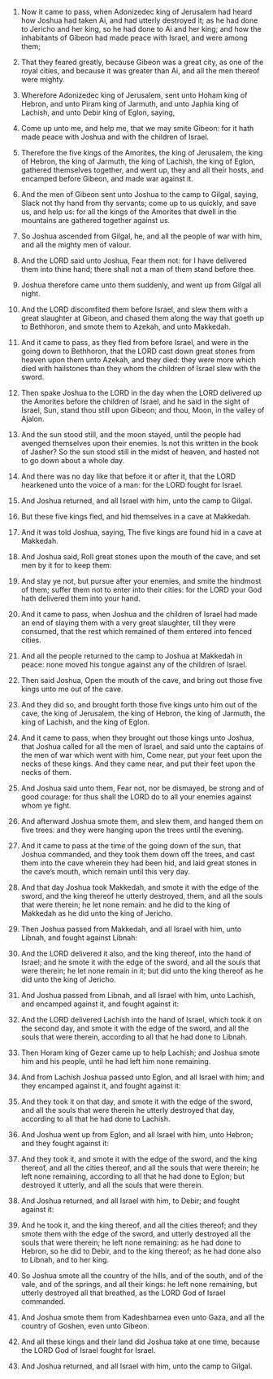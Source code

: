 1. Now it came to pass, when Adonizedec king of Jerusalem had heard
how Joshua had taken Ai, and had utterly destroyed it; as he had done
to Jericho and her king, so he had done to Ai and her king; and how
the inhabitants of Gibeon had made peace with Israel, and were among
them;

2. That they feared greatly, because Gibeon was a great city,
as one of the royal cities, and because it was greater than Ai, and
all the men thereof were mighty.

3. Wherefore Adonizedec king of Jerusalem, sent unto Hoham king of
Hebron, and unto Piram king of Jarmuth, and unto Japhia king of
Lachish, and unto Debir king of Eglon, saying,

4. Come up unto me,
and help me, that we may smite Gibeon: for it hath made peace with
Joshua and with the children of Israel.

5. Therefore the five kings of the Amorites, the king of Jerusalem,
the king of Hebron, the king of Jarmuth, the king of Lachish, the king
of Eglon, gathered themselves together, and went up, they and all
their hosts, and encamped before Gibeon, and made war against it.

6. And the men of Gibeon sent unto Joshua to the camp to Gilgal,
saying, Slack not thy hand from thy servants; come up to us quickly,
and save us, and help us: for all the kings of the Amorites that dwell
in the mountains are gathered together against us.

7. So Joshua ascended from Gilgal, he, and all the people of war
with him, and all the mighty men of valour.

8. And the LORD said unto Joshua, Fear them not: for I have
delivered them into thine hand; there shall not a man of them stand
before thee.

9. Joshua therefore came unto them suddenly, and went up from Gilgal
all night.

10. And the LORD discomfited them before Israel, and slew them with
a great slaughter at Gibeon, and chased them along the way that goeth
up to Bethhoron, and smote them to Azekah, and unto Makkedah.

11. And it came to pass, as they fled from before Israel, and were
in the going down to Bethhoron, that the LORD cast down great stones
from heaven upon them unto Azekah, and they died: they were more which
died with hailstones than they whom the children of Israel slew with
the sword.

12. Then spake Joshua to the LORD in the day when the LORD delivered
up the Amorites before the children of Israel, and he said in the
sight of Israel, Sun, stand thou still upon Gibeon; and thou, Moon, in
the valley of Ajalon.

13. And the sun stood still, and the moon stayed, until the people
had avenged themselves upon their enemies. Is not this written in the
book of Jasher? So the sun stood still in the midst of heaven, and
hasted not to go down about a whole day.

14. And there was no day like that before it or after it, that the
LORD hearkened unto the voice of a man: for the LORD fought for
Israel.

15. And Joshua returned, and all Israel with him, unto the camp to
Gilgal.

16. But these five kings fled, and hid themselves in a cave at
Makkedah.

17. And it was told Joshua, saying, The five kings are found hid in
a cave at Makkedah.

18. And Joshua said, Roll great stones upon the mouth of the cave,
and set men by it for to keep them:

19. And stay ye not, but pursue
after your enemies, and smite the hindmost of them; suffer them not to
enter into their cities: for the LORD your God hath delivered them
into your hand.

20. And it came to pass, when Joshua and the children of Israel had
made an end of slaying them with a very great slaughter, till they
were consumed, that the rest which remained of them entered into
fenced cities.

21. And all the people returned to the camp to Joshua at Makkedah in
peace: none moved his tongue against any of the children of Israel.

22. Then said Joshua, Open the mouth of the cave, and bring out
those five kings unto me out of the cave.

23. And they did so, and brought forth those five kings unto him out
of the cave, the king of Jerusalem, the king of Hebron, the king of
Jarmuth, the king of Lachish, and the king of Eglon.

24. And it came to pass, when they brought out those kings unto
Joshua, that Joshua called for all the men of Israel, and said unto
the captains of the men of war which went with him, Come near, put
your feet upon the necks of these kings. And they came near, and put
their feet upon the necks of them.

25. And Joshua said unto them, Fear not, nor be dismayed, be strong
and of good courage: for thus shall the LORD do to all your enemies
against whom ye fight.

26. And afterward Joshua smote them, and slew them, and hanged them
on five trees: and they were hanging upon the trees until the evening.

27. And it came to pass at the time of the going down of the sun,
that Joshua commanded, and they took them down off the trees, and cast
them into the cave wherein they had been hid, and laid great stones in
the cave’s mouth, which remain until this very day.

28. And that day Joshua took Makkedah, and smote it with the edge of
the sword, and the king thereof he utterly destroyed, them, and all
the souls that were therein; he let none remain: and he did to the
king of Makkedah as he did unto the king of Jericho.

29. Then Joshua passed from Makkedah, and all Israel with him, unto
Libnah, and fought against Libnah:

30. And the LORD delivered it
also, and the king thereof, into the hand of Israel; and he smote it
with the edge of the sword, and all the souls that were therein; he
let none remain in it; but did unto the king thereof as he did unto
the king of Jericho.

31. And Joshua passed from Libnah, and all Israel with him, unto
Lachish, and encamped against it, and fought against it:

32. And the
LORD delivered Lachish into the hand of Israel, which took it on the
second day, and smote it with the edge of the sword, and all the souls
that were therein, according to all that he had done to Libnah.

33. Then Horam king of Gezer came up to help Lachish; and Joshua
smote him and his people, until he had left him none remaining.

34. And from Lachish Joshua passed unto Eglon, and all Israel with
him; and they encamped against it, and fought against it:

35. And
they took it on that day, and smote it with the edge of the sword, and
all the souls that were therein he utterly destroyed that day,
according to all that he had done to Lachish.

36. And Joshua went up from Eglon, and all Israel with him, unto
Hebron; and they fought against it:

37. And they took it, and smote
it with the edge of the sword, and the king thereof, and all the
cities thereof, and all the souls that were therein; he left none
remaining, according to all that he had done to Eglon; but destroyed
it utterly, and all the souls that were therein.

38. And Joshua returned, and all Israel with him, to Debir; and
fought against it:

39. And he took it, and the king thereof, and all
the cities thereof; and they smote them with the edge of the sword,
and utterly destroyed all the souls that were therein; he left none
remaining: as he had done to Hebron, so he did to Debir, and to the
king thereof; as he had done also to Libnah, and to her king.

40. So Joshua smote all the country of the hills, and of the south,
and of the vale, and of the springs, and all their kings: he left none
remaining, but utterly destroyed all that breathed, as the LORD God of
Israel commanded.

41. And Joshua smote them from Kadeshbarnea even unto Gaza, and all
the country of Goshen, even unto Gibeon.

42. And all these kings and their land did Joshua take at one time,
because the LORD God of Israel fought for Israel.

43. And Joshua returned, and all Israel with him, unto the camp to
Gilgal.